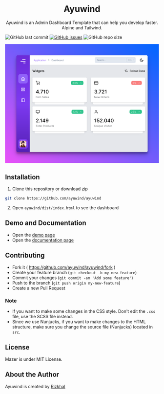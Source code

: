 <h1 align="center">Ayuwind</h1>
<p align="center">Ayuwind is an Admin Dashboard Template that can help you develop faster. Alpine and Tailwind.</p>
<p align="center">

![GitHub last commit](https://img.shields.io/github/last-commit/ayuwind/ayuwind)
[![GitHub issues](https://img.shields.io/github/issues/ayuwind/ayuwind)](https://github.com/ayuwind/ayuwind/issues)
![GitHub repo size](https://img.shields.io/github/repo-size/ayuwind/ayuwind)

</p>

![Screenshot](./art/screenshot.png)

## Installation

1. Clone this repository or download zip

```bash
git clone https://github.com/ayuwind/ayuwind
```

2. Open `ayuwind/dist/index.html` to see the dashboard

## Demo and Documentation

- Open the [demo page](https://ayuwind.vercel.app)
- Open the [documentation page](https://ayuwind.vercel.app)

## Contributing

- Fork it ( https://github.com/ayuwind/ayuwind/fork )
- Create your feature branch (`git checkout -b my-new-feature`)
- Commit your changes (`git commit -am 'Add some feature'`)
- Push to the branch (`git push origin my-new-feature`)
- Create a new Pull Request

### Note

- If you want to make some changes in the CSS style. Don't edit the `.css` file, use the SCSS file instead.
- Since we use Nunjucks, if you want to make changes to the HTML structure, make sure you change the source file (Nunjucks) located in `src`.

## License

Mazer is under MIT License.

## About the Author

Ayuwind is created by <a href="https://rizkhal.me">Rizkhal</a>